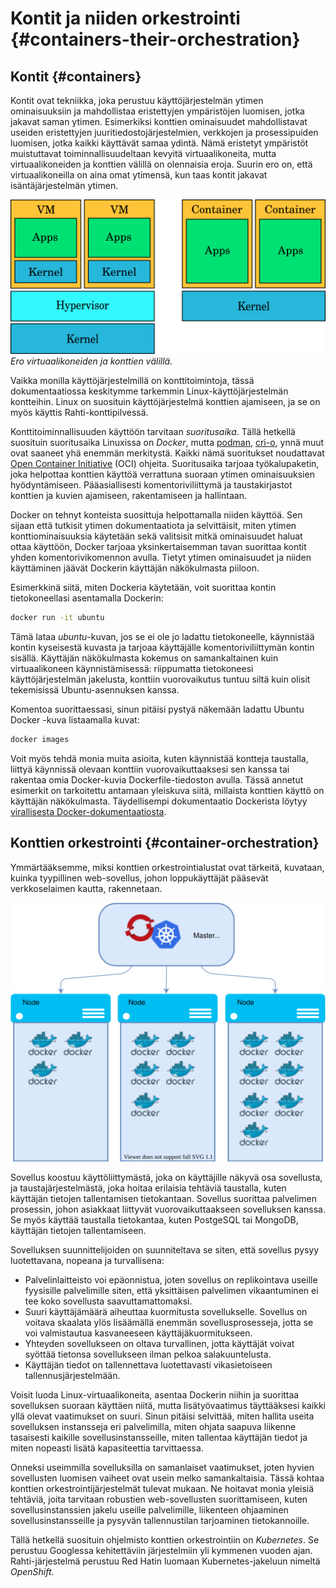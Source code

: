 # Kontit ja niiden orkestrointi {#containers-their-orchestration}

## Kontit {#containers}

Kontit ovat tekniikka, joka perustuu käyttöjärjestelmän ytimen ominaisuuksiin ja mahdollistaa eristettyjen ympäristöjen luomisen, jotka jakavat saman ytimen. Esimerkiksi konttien ominaisuudet mahdollistavat useiden eristettyjen juuritiedostojärjestelmien, verkkojen ja prosessipuiden luomisen, jotka kaikki käyttävät samaa ydintä. Nämä eristetyt ympäristöt muistuttavat toiminnallisuudeltaan kevyitä virtuaalikoneita, mutta virtuaalikoneiden ja konttien välillä on olennaisia eroja. Suurin ero on, että virtuaalikoneilla on aina omat ytimensä, kun taas kontit jakavat isäntäjärjestelmän ytimen.

![Ero virtuaalikoneiden ja konttien välillä](../img/vm_vs_container.png)
*Ero virtuaalikoneiden ja konttien välillä.*

Vaikka monilla käyttöjärjestelmillä on konttitoimintoja, tässä dokumentaatiossa keskitymme tarkemmin Linux-käyttöjärjestelmän kontteihin. Linux on suosituin käyttöjärjestelmä konttien ajamiseen, ja se on myös käyttis Rahti-konttipilvessä.

Konttitoiminnallisuuden käyttöön tarvitaan _suoritusaika_. Tällä hetkellä suosituin suoritusaika Linuxissa on _Docker_, mutta [podman](https://podman.io/), [cri-o](https://cri-o.io/), ynnä muut ovat saaneet yhä enemmän merkitystä. Kaikki nämä suoritukset noudattavat [Open Container Initiative](https://opencontainers.org/) (OCI) ohjeita. Suoritusaika tarjoaa työkalupaketin, joka helpottaa konttien käyttöä verrattuna suoraan ytimen ominaisuuksien hyödyntämiseen. Pääasiallisesti komentoriviliittymä ja taustakirjastot konttien ja kuvien ajamiseen, rakentamiseen ja hallintaan.

Docker on tehnyt konteista suosittuja helpottamalla niiden käyttöä. Sen sijaan että tutkisit ytimen dokumentaatiota ja selvittäisit, miten ytimen konttiominaisuuksia käytetään sekä valitsisit mitkä ominaisuudet haluat ottaa käyttöön, Docker tarjoaa yksinkertaisemman tavan suorittaa kontit yhden komentorivikomennon avulla. Tietyt ytimen ominaisuudet ja niiden käyttäminen jäävät Dockerin käyttäjän näkökulmasta piiloon.

Esimerkkinä siitä, miten Dockeria käytetään, voit suorittaa kontin tietokoneellasi asentamalla Dockerin:

```bash
docker run -it ubuntu
```

Tämä lataa _ubuntu_-kuvan, jos se ei ole jo ladattu tietokoneelle, käynnistää kontin kyseisestä kuvasta ja tarjoaa käyttäjälle komentoriviliittymän kontin sisällä. Käyttäjän näkökulmasta kokemus on samankaltainen kuin virtuaalikoneen käynnistämisessä: riippumatta tietokoneesi käyttöjärjestelmän jakelusta, konttiin vuorovaikutus tuntuu siltä kuin olisit tekemisissä Ubuntu-asennuksen kanssa.

Komentoa suorittaessasi, sinun pitäisi pystyä näkemään ladattu Ubuntu Docker -kuva listaamalla kuvat:

```bash
docker images
```

Voit myös tehdä monia muita asioita, kuten käynnistää kontteja taustalla, liittyä käynnissä olevaan konttiin vuorovaikuttaaksesi sen kanssa tai rakentaa omia Docker-kuvia Dockerfile-tiedoston avulla. Tässä annetut esimerkit on tarkoitettu antamaan yleiskuva siitä, millaista konttien käyttö on käyttäjän näkökulmasta. Täydellisempi dokumentaatio Dockerista löytyy [virallisesta Docker-dokumentaatiosta](https://docs.docker.com/).

## Konttien orkestrointi {#container-orchestration}

Ymmärtääksemme, miksi konttien orkestrointialustat ovat tärkeitä, kuvataan, kuinka tyypillinen web-sovellus, johon loppukäyttäjät pääsevät verkkoselaimen kautta, rakennetaan.

![Konttien orkestrointi](../img/container-orch2.drawio.svg)

Sovellus koostuu käyttöliittymästä, joka on käyttäjille näkyvä osa sovellusta, ja taustajärjestelmästä, joka hoitaa erilaisia tehtäviä taustalla, kuten käyttäjän tietojen tallentamisen tietokantaan. Sovellus suorittaa palvelimen prosessin, johon asiakkaat liittyvät vuorovaikuttaakseen sovelluksen kanssa. Se myös käyttää taustalla tietokantaa, kuten PostgeSQL tai MongoDB, käyttäjän tietojen tallentamiseen.

Sovelluksen suunnittelijoiden on suunniteltava se siten, että sovellus pysyy luotettavana, nopeana ja turvallisena:

  * Palvelinlaitteisto voi epäonnistua, joten sovellus on replikointava useille fyysisille palvelimille siten, että yksittäisen palvelimen vikaantuminen ei tee koko sovellusta saavuttamattomaksi.
  * Suuri käyttäjämäärä aiheuttaa kuormitusta sovellukselle. Sovellus on voitava skaalata ylös lisäämällä enemmän sovellusprosesseja, jotta se voi valmistautua kasvaneeseen käyttäjäkuormitukseen.
  * Yhteyden sovellukseen on oltava turvallinen, jotta käyttäjät voivat syöttää tietonsa sovellukseen ilman pelkoa salakuuntelusta.
  * Käyttäjän tiedot on tallennettava luotettavasti vikasietoiseen tallennusjärjestelmään.

Voisit luoda Linux-virtuaalikoneita, asentaa Dockerin niihin ja suorittaa sovelluksen suoraan käyttäen niitä, mutta lisätyövaatimus täyttääksesi kaikki yllä olevat vaatimukset on suuri. Sinun pitäisi selvittää, miten hallita useita sovelluksen instansseja eri palvelimilla, miten ohjata saapuva liikenne tasaisesti kaikille sovellusinstansseille, miten tallentaa käyttäjän tiedot ja miten nopeasti lisätä kapasiteettia tarvittaessa.

Onneksi useimmilla sovelluksilla on samanlaiset vaatimukset, joten hyvien sovellusten luomisen vaiheet ovat usein melko samankaltaisia. Tässä kohtaa konttien orkestrointijärjestelmät tulevat mukaan. Ne hoitavat monia yleisiä tehtäviä, joita tarvitaan robustien web-sovellusten suorittamiseen, kuten sovellusinstanssien jakelu useille palvelimille, liikenteen ohjaaminen sovellusinstansseille ja pysyvän tallennustilan tarjoaminen tietokannoille.

Tällä hetkellä suosituin ohjelmisto konttien orkestrointiin on _Kubernetes_. Se perustuu Googlessa kehitettäviin järjestelmiin yli kymmenen vuoden ajan. Rahti-järjestelmä perustuu Red Hatin luomaan Kubernetes-jakeluun nimeltä _OpenShift_.